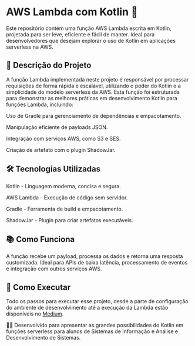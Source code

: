 # AWS Lambda com Kotlin 🚀

Este repositório contém uma função AWS Lambda escrita em Kotlin, projetada para ser leve, eficiente e fácil de manter. Ideal para desenvolvedores que desejam explorar o uso de Kotlin em aplicações serverless na AWS.

## 📝 Descrição do Projeto

A função Lambda implementada neste projeto é responsável por processar requisições de forma rápida e escalável, utilizando o poder do Kotlin e a simplicidade do modelo serverless da AWS. Esta função foi estruturada para demonstrar as melhores práticas em desenvolvimento Kotlin para funções Lambda, incluindo:

Uso de Gradle para gerenciamento de dependências e empacotamento.

Manipulação eficiente de payloads JSON.

Integração com serviços AWS, como S3 e SES.

Criação de artefato com o plugin ShadowJar.

## 🛠️ Tecnologias Utilizadas

Kotlin - Linguagem moderna, concisa e segura.

AWS Lambda - Execução de código sem servidor.

Gradle - Ferramenta de build e empacotamento.

ShadowJar - Plugin para criar artefatos executáveis.

## 📚 Como Funciona

A função recebe um payload, processa os dados e retorna uma resposta customizada. Ideal para APIs de baixa latência, processamento de eventos e integração com outros serviços AWS.

## 🚀 Como Executar

Todo os passos para executar esse projeto, desde a parte de configuração do ambiente de desenvolvimento até a execução da Lambda estão disponíveis no [Medium](https://medium.com/@joaovittorjv/criando-fun%C3%A7%C3%B5es-lambda-com-kotlin-na-aws-guia-completo-para-seu-primeiro-projeto-1ef910fb8bb0).



👨‍💻 Desenvolvido para apresentar as grandes possibilidades do Kotlin em funções serverless para alunos de Sistemas de Informação e Análise e Desenvolvimento de Sistemas.
